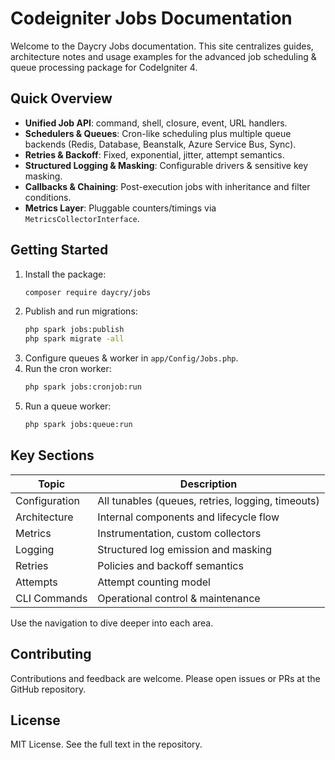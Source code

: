 # Codeigniter Jobs Documentation

Welcome to the Daycry Jobs documentation. This site centralizes guides, architecture notes and usage examples for the advanced job scheduling & queue processing package for CodeIgniter 4.

## Quick Overview
- **Unified Job API**: command, shell, closure, event, URL handlers.
- **Schedulers & Queues**: Cron-like scheduling plus multiple queue backends (Redis, Database, Beanstalk, Azure Service Bus, Sync).
- **Retries & Backoff**: Fixed, exponential, jitter, attempt semantics.
- **Structured Logging & Masking**: Configurable drivers & sensitive key masking.
- **Callbacks & Chaining**: Post-execution jobs with inheritance and filter conditions.
- **Metrics Layer**: Pluggable counters/timings via `MetricsCollectorInterface`.

## Getting Started
1. Install the package:
   ```bash
   composer require daycry/jobs
   ```
2. Publish and run migrations:
   ```bash
   php spark jobs:publish
   php spark migrate -all
   ```
3. Configure queues & worker in `app/Config/Jobs.php`.
4. Run the cron worker:
   ```bash
   php spark jobs:cronjob:run
   ```
5. Run a queue worker:
   ```bash
   php spark jobs:queue:run
   ```

## Key Sections
| Topic | Description |
|-------|-------------|
| Configuration | All tunables (queues, retries, logging, timeouts) |
| Architecture | Internal components and lifecycle flow |
| Metrics | Instrumentation, custom collectors |
| Logging | Structured log emission and masking |
| Retries | Policies and backoff semantics |
| Attempts | Attempt counting model |
| CLI Commands | Operational control & maintenance |

Use the navigation to dive deeper into each area.

## Contributing
Contributions and feedback are welcome. Please open issues or PRs at the GitHub repository.

## License
MIT License. See the full text in the repository.
